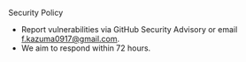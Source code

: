 Security Policy

- Report vulnerabilities via GitHub Security Advisory or email f.kazuma0917@gmail.com.
- We aim to respond within 72 hours.


